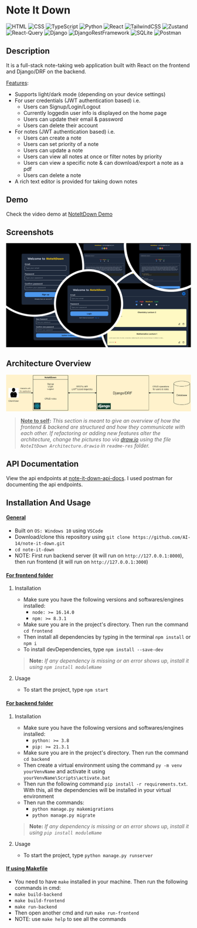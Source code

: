# Note It Down
![HTML](https://img.shields.io/badge/-HTML-gray?style=flat&logo=html5)
![CSS](https://img.shields.io/badge/-CSS-1fb30e?style=flat&logo=css3)
![TypeScript](https://img.shields.io/badge/-TypeScript-black?style=flat&logo=typescript)
![Python](https://img.shields.io/badge/-Python-black?style=flat&logo=python)
![React](https://img.shields.io/badge/-React-black?style=flat&logo=react)
![TailwindCSS](https://img.shields.io/badge/-TailwindCSS-566be8?style=flat&logo=tailwindcss)
![Zustand](https://img.shields.io/badge/-Zustand-566be8?style=flat&logo=zustand)
![React-Query](https://img.shields.io/badge/-React%20Query-f2cbde?style=flat&logo=reactquery)
![Django](https://img.shields.io/badge/-Django-9ef0b4?style=flat&logo=django&logoColor=darkgreen)
![DjangoRestFramework](https://img.shields.io/badge/-Django%20Rest%20Framework-9ef0b4?style=flat)
![SQLite](https://img.shields.io/badge/-SQLite-white?style=flat&logo=sqlite&logoColor=blue)
![Postman](https://img.shields.io/badge/-Postman-black?style=flat&logo=postman&logoColor=orange)

## Description
It is a full-stack note-taking web application built with React on the frontend and Django/DRF on the backend.

<ins>Features</ins>:
- Supports light/dark mode (depending on your device settings)
- For user credentials (JWT authentication based) i.e.
  - Users can Signup/Login/Logout
  - Currently loggedin user info is displayed on the home page
  - Users can update their email & password
  - Users can delete their account
- For notes (JWT authentication based) i.e.
  - Users can create a note
  - Users can set priority of a note
  - Users can update a note
  - Users can view all notes at once or filter notes by priority
  - Users can view a specific note & can download/export a note as a pdf
  - Users can delete a note
- A rich text editor is provided for taking down notes

## Demo
Check the video demo at [NoteItDown Demo](https://youtu.be/ME37aFqTa20)

## Screenshots
![](readme-res//Screenshots.png)

## Architecture Overview 
![](readme-res//NoteItDown%20Architecture.png)

> **<ins>Note to self</ins>:** _This section is meant to give an overview of how the frontend & backend are structured and how they communicate with each other. If refactoring or adding new features alter the architecture, change the pictures too via [draw.io](https://draw.io/) using the file `NoteItDown Architecture.drawio` in `readme-res` folder._

## API Documentation
View the api endpoints at [note-it-down-api-docs](https://documenter.getpostman.com/view/25138891/2s8Z73xqLn). I used postman for documenting the api endpoints.

## Installation And Usage
#### <ins>**General**</ins>
- Built on `OS: Windows 10` using `VSCode`
- Download/clone this repository using `git clone https://github.com/AI-14/note-it-down.git`
- `cd note-it-down`
- NOTE: First run backend server (it will run on `http://127.0.0.1:8000`), then run frontend (it will run on `http://127.0.0.1:3000`)

#### <ins>**For frontend folder**</ins>
1. Installation
   - Make sure you have the following versions and softwares/engines installed:
     - `node: >= 16.14.0`
     - `npm: >= 8.3.1`
   - Make sure you are in the project's directory. Then run the command `cd frontend`
   - Then install all dependencies by typing in the terminal `npm install` or `npm i`
   - To install devDependencies, type `npm install --save-dev`
   
   > **Note:** _If any dependency is missing or an error shows up, install it using `npm install moduleName`_

2. Usage
   - To start the project, type `npm start`

#### <ins>**For backend folder**</ins>
1. Installation
   - Make sure you have the following versions and softwares/engines installed:
     - `python: >= 3.8`
     - `pip: >= 21.3.1`
   - Make sure you are in the project's directory. Then run the command `cd backend`
   - Then create a virtual environment using the command `py -m venv yourVenvName` and activate it using `yourVenvName\Scripts\activate.bat`
   - Then run the following command `pip install -r requirements.txt`. With this, all the dependencies will be installed in your virtual environment
   - Then run the commands:
     - `python manage.py makemigrations`
     - `python manage.py migrate`

   > **Note:** _If any dependency is missing or an error shows up, install it using `pip install moduleName`_

2. Usage
   - To start the project, type `python manage.py runserver`

#### <ins>**If using Makefile**</ins>
  - You need to have `make` installed in your machine. Then run the following commands in cmd:
  - `make build-backend`
  - `make build-frontend`
  - `make run-backend`
  - Then open another cmd and run `make run-frontend`
  - NOTE: use `make help` to see all the commands
